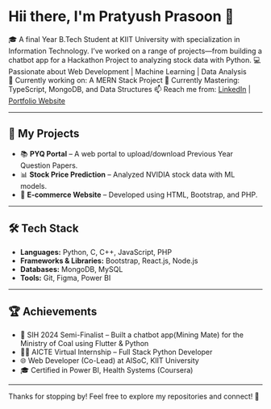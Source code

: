 # Hii there, I'm Pratyush Prasoon 👋

🎓 A final Year B.Tech Student at KIIT University with specialization in Information Technology. I’ve worked on a range of projects—from building a chatbot app for a Hackathon Project to analyzing stock data with Python.
💻 Passionate about Web Development | Machine Learning | Data Analysis  
🔭 Currently working on: A MERN Stack Project 
🌱 Currently Mastering: TypeScript, MongoDB, and Data Structures 
📫 Reach me from: [LinkedIn](https://www.linkedin.com/in/pratyushpra) | [Portfolio Website](https://my-portfolio-site-lac-one.vercel.app/)

---

## 🚀 My Projects
- 📚 **PYQ Portal** – A web portal to upload/download Previous Year Question Papers.
- 📊 **Stock Price Prediction** – Analyzed NVIDIA stock data with ML models.
- 🛒 **E-commerce Website** – Developed using HTML, Bootstrap, and PHP.
---

## 🛠️ Tech Stack
- **Languages:** Python, C, C++, JavaScript, PHP
- **Frameworks & Libraries:** Bootstrap, React.js, Node.js  
- **Databases:** MongoDB, MySQL  
- **Tools:** Git, Figma, Power BI

---

## 🏆 Achievements
- 🥈 SIH 2024 Semi-Finalist – Built a chatbot app(Mining Mate) for the Ministry of Coal using Flutter & Python 
- 👨‍💻 AICTE Virtual Internship – Full Stack Python Developer  
- 🌐 Web Developer (Co-Lead) at AISoC, KIIT University 
- 🎓 Certified in Power BI, Health Systems (Coursera)

---

Thanks for stopping by! Feel free to explore my repositories and connect! 🚀
